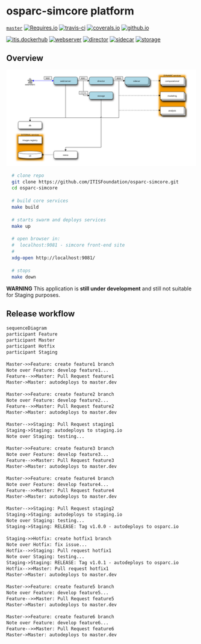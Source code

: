 # osparc-simcore platform

<!-- NOTE: when branched replace `master` in urls -->
[`master`](https://github.com/itisfoundation/osparc-simcore/tree/master)
[![Requires.io]](https://requires.io/github/ITISFoundation/osparc-simcore/requirements/?branch=master "State of third party python dependencies")
[![travis-ci]](https://travis-ci.org/ITISFoundation/osparc-simcore "State of CI: build, test and pushing images")
[![coverals.io]](https://coveralls.io/github/ITISFoundation/osparc-simcore?branch=master "Test coverage")
[![github.io]](https://itisfoundation.github.io/)


[![itis.dockerhub]](https://hub.docker.com/u/itisfoundation)
[![webserver]](https://microbadger.com/images/itisfoundation/webserver "More on itisfoundation/webserver:staging-latest image")
[![director]](https://microbadger.com/images/itisfoundation/director "More on itisfoundation/director:staging-latest image")
[![sidecar]](https://microbadger.com/images/itisfoundation/sidecar "More on itisfoundation/sidecar:staging-latest image")
[![storage]](https://microbadger.com/images/itisfoundation/storage "More on itisfoundation/storage:staging-latest image")

<!-- ADD HERE ALL BADGE URLS -->
[Requires.io]:https://img.shields.io/requires/github/ITISFoundation/osparc-simcore.svg
[travis-ci]:https://travis-ci.org/ITISFoundation/osparc-simcore.svg?branch=master
[coverals.io]:https://coveralls.io/repos/github/ITISFoundation/osparc-simcore/badge.svg?branch=master
[github.io]:https://img.shields.io/website-up-down-green-red/https/itisfoundation.github.io.svg?label=documentation
[itis.dockerhub]:https://img.shields.io/website/https/hub.docker.com/u/itisfoundation.svg?down_color=red&label=dockerhub%20repos&up_color=green
[webserver]:https://img.shields.io/microbadger/image-size/itisfoundation/webserver/staging-latest.svg?label=webserver&style=flat
[director]:https://img.shields.io/microbadger/image-size/itisfoundation/director/staging-latest.svg?label=director&style=flat
[sidecar]:https://img.shields.io/microbadger/image-size/itisfoundation/sidecar/staging-latest.svg?label=sidecar&style=flat
[storage]:https://img.shields.io/microbadger/image-size/itisfoundation/storage/staging-latest.svg?label=storage&style=flat
<!---------------------------->

## Overview

![service-web](docs/img/service-interaction.svg)


```bash
  # clone repo
  git clone https://github.com/ITISFoundation/osparc-simcore.git
  cd osparc-simcore

  # build core services
  make build

  # starts swarm and deploys services
  make up

  # open browser in:
  #  localhost:9081 - simcore front-end site
  #
  xdg-open http://localhost:9081/

  # stops
  make down
```

**WARNING** This application is **still under development** and still not suitable for Staging purposes.


## Release workflow

```mermaid
sequenceDiagram
participant Feature
participant Master
participant Hotfix
participant Staging

Master->>Feature: create feature1 branch
Note over Feature: develop feature1...
Feature-->>Master: Pull Request feature1
Master->Master: autodeploys to master.dev

Master->>Feature: create feature2 branch
Note over Feature: develop feature2...
Feature-->>Master: Pull Request feature2
Master->Master: autodeploys to master.dev

Master-->>Staging: Pull Request staging1
Staging->Staging: autodeploys to staging.io
Note over Staging: testing...

Master->>Feature: create feature3 branch
Note over Feature: develop feature3...
Feature-->>Master: Pull Request feature3
Master->Master: autodeploys to master.dev

Master->>Feature: create feature4 branch
Note over Feature: develop feature4...
Feature-->>Master: Pull Request feature4
Master->Master: autodeploys to master.dev

Master-->>Staging: Pull Request staging2
Staging->Staging: autodeploys to staging.io
Note over Staging: testing...
Staging->Staging: RELEASE: Tag v1.0.0 - autodeploys to osparc.io

Staging->>Hotfix: create hotfix1 branch
Note over Hotfix: fix issue...
Hotfix-->>Staging: Pull request hotfix1
Note over Staging: testing...
Staging->Staging: RELEASE: Tag v1.0.1 - autodeploys to osparc.io
Hotfix-->>Master: Pull request hotfix1
Master->Master: autodeploys to master.dev

Master->>Feature: create feature5 branch
Note over Feature: develop feature5...
Feature-->>Master: Pull Request feature5
Master->Master: autodeploys to master.dev

Master->>Feature: create feature6 branch
Note over Feature: develop feature6...
Feature-->>Master: Pull Request feature6
Master->Master: autodeploys to master.dev
```
